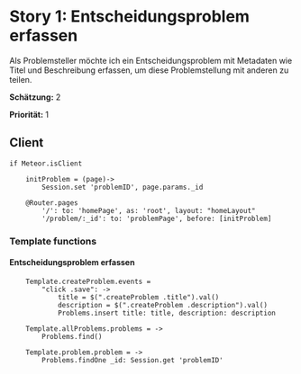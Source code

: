 # Story 1: Entscheidungsproblem erfassen

Als Problemsteller möchte ich ein Entscheidungsproblem mit Metadaten wie Titel und Beschreibung erfassen, um diese Problemstellung mit
anderen zu teilen.

**Schätzung:** 2

**Priorität:** 1



## Client
	
	if Meteor.isClient
	
		initProblem = (page)->
			Session.set 'problemID', page.params._id

		@Router.pages
			'/': to: 'homePage', as: 'root', layout: "homeLayout"
			'/problem/:_id': to: 'problemPage', before: [initProblem]


### Template functions

#### Entscheidungsproblem erfassen

		Template.createProblem.events = 
			"click .save": ->
				title = $(".createProblem .title").val()
				description = $(".createProblem .description").val()
				Problems.insert title: title, description: description

		Template.allProblems.problems = ->
			Problems.find()

		Template.problem.problem = ->
			Problems.findOne _id: Session.get 'problemID'


